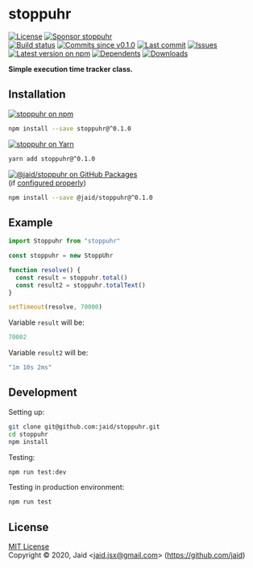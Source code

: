 # stoppuhr


<a href="https://raw.githubusercontent.com/jaid/stoppuhr/master/license.txt"><img src="https://img.shields.io/github/license/jaid/stoppuhr?style=flat-square" alt="License"/></a> <a href="https://github.com/sponsors/jaid"><img src="https://img.shields.io/badge/<3-Sponsor-FF45F1?style=flat-square" alt="Sponsor stoppuhr"/></a>  
<a href="https://actions-badge.atrox.dev/jaid/stoppuhr/goto"><img src="https://img.shields.io/endpoint.svg?style=flat-square&url=https%3A%2F%2Factions-badge.atrox.dev%2Fjaid%2Fstoppuhr%2Fbadge" alt="Build status"/></a> <a href="https://github.com/jaid/stoppuhr/commits"><img src="https://img.shields.io/github/commits-since/jaid/stoppuhr/v0.1.0?style=flat-square&logo=github" alt="Commits since v0.1.0"/></a> <a href="https://github.com/jaid/stoppuhr/commits"><img src="https://img.shields.io/github/last-commit/jaid/stoppuhr?style=flat-square&logo=github" alt="Last commit"/></a> <a href="https://github.com/jaid/stoppuhr/issues"><img src="https://img.shields.io/github/issues/jaid/stoppuhr?style=flat-square&logo=github" alt="Issues"/></a>  
<a href="https://npmjs.com/package/stoppuhr"><img src="https://img.shields.io/npm/v/stoppuhr?style=flat-square&logo=npm&label=latest%20version" alt="Latest version on npm"/></a> <a href="https://github.com/jaid/stoppuhr/network/dependents"><img src="https://img.shields.io/librariesio/dependents/npm/stoppuhr?style=flat-square&logo=npm" alt="Dependents"/></a> <a href="https://npmjs.com/package/stoppuhr"><img src="https://img.shields.io/npm/dm/stoppuhr?style=flat-square&logo=npm" alt="Downloads"/></a>

**Simple execution time tracker class.**





## Installation

<a href="https://npmjs.com/package/stoppuhr"><img src="https://img.shields.io/badge/npm-stoppuhr-C23039?style=flat-square&logo=npm" alt="stoppuhr on npm"/></a>

```bash
npm install --save stoppuhr@^0.1.0
```

<a href="https://yarnpkg.com/package/stoppuhr"><img src="https://img.shields.io/badge/Yarn-stoppuhr-2F8CB7?style=flat-square&logo=yarn&logoColor=white" alt="stoppuhr on Yarn"/></a>

```bash
yarn add stoppuhr@^0.1.0
```

<a href="https://github.com/jaid/stoppuhr/packages"><img src="https://img.shields.io/badge/GitHub Packages-@jaid/stoppuhr-24282e?style=flat-square&logo=github" alt="@jaid/stoppuhr on GitHub Packages"/></a>  
(if [configured properly](https://help.github.com/en/github/managing-packages-with-github-packages/configuring-npm-for-use-with-github-packages))

```bash
npm install --save @jaid/stoppuhr@^0.1.0
```



## Example


```javascript
import Stoppuhr from "stoppuhr"

const stoppuhr = new StoppUhr

function resolve() {
  const result = stoppuhr.total()
  const result2 = stoppuhr.totalText()
}

setTimeout(resolve, 70000)
```

Variable `result` will be:

```javascript
70002
```
Variable `result2` will be:

```javascript
"1m 10s 2ms"
```

















## Development



Setting up:
```bash
git clone git@github.com:jaid/stoppuhr.git
cd stoppuhr
npm install
```
Testing:
```bash
npm run test:dev
```
Testing in production environment:
```bash
npm run test
```


## License
[MIT License](https://raw.githubusercontent.com/jaid/stoppuhr/master/license.txt)  
Copyright © 2020, Jaid \<jaid.jsx@gmail.com> (https://github.com/jaid)
